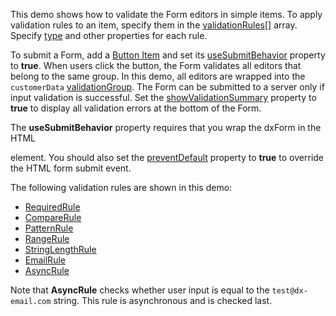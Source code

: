 ﻿This demo shows how to validate the Form editors in simple items. To apply validation rules to an item, specify them in the [validationRules[]](/Documentation/ApiReference/UI_Components/dxValidator/Validation_Rules/) array. Specify [type](/Documentation/ApiReference/UI_Components/dxValidator/Validation_Rules/RequiredRule/#type) and other properties for each rule. 

To submit a Form, add a [Button Item](/Documentation/ApiReference/UI_Components/dxForm/Item_Types/ButtonItem/) and set its [useSubmitBehavior](/Documentation/ApiReference/UI_Components/dxButton/Configuration/#useSubmitBehavior) property to **true**. When users click the button, the Form validates all editors that belong to the same group. In this demo, all editors are wrapped into the `customerData` [validationGroup](/Documentation/ApiReference/UI_Components/dxForm/Configuration/#validationGroup). The Form can be submitted to a server only if input validation is successful. Set the [showValidationSummary](/Documentation/ApiReference/UI_Components/dxForm/Configuration/#showValidationSummary) property to **true** to display all validation errors at the bottom of the Form. 

The **useSubmitBehavior** property requires that you wrap the dxForm in the HTML <form> element. You should also set the [preventDefault](/Documentation/ApiReference/Common/Object_Structures/dxEvent/Methods/#preventDefault) property to **true** to override the HTML form submit event. 

The following validation rules are shown in this demo:  
- [RequiredRule](/Documentation/ApiReference/UI_Components/dxValidator/Validation_Rules/RequiredRule/)
- [CompareRule](/Documentation/ApiReference/UI_Components/dxValidator/Validation_Rules/CompareRule/)
- [PatternRule](/Documentation/ApiReference/UI_Components/dxValidator/Validation_Rules/PatternRule/)
- [RangeRule](/Documentation/ApiReference/UI_Components/dxValidator/Validation_Rules/RangeRule/)
- [StringLengthRule](/Documentation/ApiReference/UI_Components/dxValidator/Validation_Rules/StringLengthRule/)
- [EmailRule](/Documentation/ApiReference/UI_Components/dxValidator/Validation_Rules/EmailRule/)
- [AsyncRule](/Documentation/ApiReference/UI_Components/dxValidator/Validation_Rules/AsyncRule/)

Note that **AsyncRule** checks whether user input is equal to the `test@dx-email.com` string. This rule is asynchronous and is checked last.